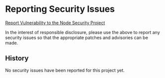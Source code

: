 # Reporting Security Issues

[Report Vulnerability to the Node Security Project](mailto:report@nodesecurity.io?cc=lancestout@gmail.com&subject=Security%20Issue%20for%20otalk-chat-view)

In the interest of responsible disclosure, please use the above to report any security issues so
that the appropriate patches and advisories can be made.

## History

No security issues have been reported for this project yet.
